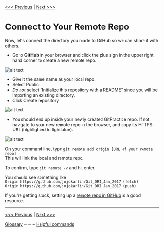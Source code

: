 
[<<< Previous](gitinit.md) | [Next >>>](gitaction.md)

# Connect to Your Remote Repo

Now, let's connect the directory you made to GitHub so we can share it with others.

- Go to **GitHub** in your browser and click the plus sign in the upper right hand corner to create a new remote repo. 

![alt text][addrepo]

[addrepo]: https://github.com/jojokarlin/Git_DRI_Jan_2017/blob/master/images/addrepo.png "you can find the plus sign button to add a repo on the top right of github"

- Give it the same name as your local repo. 
- Select Public 
- *Do not* select "Initialize this repository with a README" since you will be importing an existing directory.
- Click Create repository

![alt text][createrepo]

[createrepo]: https://github.com/jojokarlin/Git_DRI_Jan_2017/blob/master/images/createrepo.png "select 'new repository' from your dropdown menu"
[createrepo2]: https://github.com/jojokarlin/Git_DRI_Jan_2017/blob/master/images/createrepo2.png "what it should look like when you are creating your repo"

- You should end up inside your newly created GitPractice repo. If not, navigate to your new remote repo in the browser, and copy its HTTPS: URL (highlighted in light blue).

![alt text][github URL]

[github URL]: https://github.com/jojokarlin/Git_DRI_Jan_2017/blob/master/images/github%20URL.png "copy the URL from your browser"

On your command line, type `git remote add origin [URL of your remote repo]`  
This will link the local and remote repo.  

To confirm, type `git remote -v` and hit enter.

You should see something like  
`Origin https://github.com/jojokarlin/Git_DRI_Jan_2017 (fetch)`  
`Origin https://github.com/jojokarlin/Git_DRI_Jan_2017 (push)`

If you're getting stuck, setting up a [remote repo in GitHub](https://help.github.com/articles/adding-an-existing-project-to-github-using-the-command-line/) is a good resource.

---

[<<< Previous](gitinit.md) | [Next >>>](gitaction.md)

[Glossary](glossary.md) ~ ~ ~ [Helpful commands](helpfulcommands.md)

